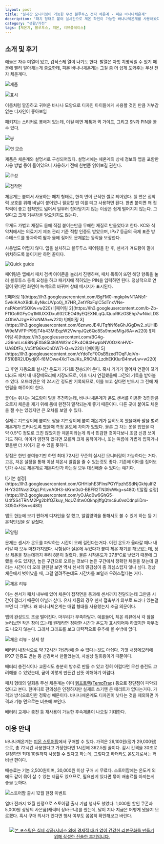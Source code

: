 ```yaml
---
layout: post
title: "실시간 모니터링이 가능한 무선 블루투스 전자 체온계 - 피몬 바나나체온계"
description: "패치 형태로 붙여 실시간으로 체온 확인이 가능한 바나나체온계를 사용해봤다."
category: "생활/가전"
tags: [체온계, 블루투스, 피몬, 리뷰플레이스]
---
```


## 소개 및 후기

애들은 자주 미열이 있고, 갑작스레 열이 나기도 한다.
발열은 자칫 치명적일 수 있기 때문에 빨리 알아채는게 중요한데,
피몬 바나나체온계는 그걸 좀 더 쉽게 도와주는 무선 전자 체온계다.

![제품](https://lh3.googleusercontent.com/Ik8-TBmfJ7X8bu4I78V8GvzYUvYtyiBEwG_GgUa-j1jK7adKapd_11G9FpF4GX_njK9sMZ9vD0K61w=s560)

![표시](https://lh3.googleusercontent.com/EcRfrhQmY2h8mzw3-zuo79Hg9d-8DKTXAl0RzM6T6minls_enRjH3krTsGQZn0db7HXsQ8V_W-9Zzw=s560)

이름처럼 깔끔하고 귀여운 바나나 모양으로 디자인
아이들에게 사용할 것인 만큼 거부감 없는 디자인이 좋아보임

패키지는 스티커로 봉해져 있는데,
이걸 떼면 제품과 퀵 가이드, 그리고 SN과 PIN을 볼 수 있다.

![봉](https://lh3.googleusercontent.com/BhB8uZePMwHo7aBte3nxvR68hU6reCRBgKarM-hMWrrZo8fGVazVLH25_KTdGGpHY8cASpwynuSzzA=s560)

![연 모습](https://lh3.googleusercontent.com/muFWttmRt_-l0w8flJAnFNIYMJl4GmUuLpdPt_akwcLzw9UiNRZSRvG1WqXyDb7nQ62veXUvPqLb-w=s560)

제품은 체온계와 설명서로 구성되어있다.
설명서에는 체온계의 상세 정보와 앱을 포함한 사용 방법 등이 들어있으니
사용하기 전에 한번쯤 읽어보길 권한다.

![구성](https://lh3.googleusercontent.com/PjjNtuINWjRxcath2ZKqMiENICzzFD2sVNFiDyU4A9d9FtnaSEpcAbqTSDr7HB1drRjSb9XZaY53YQ=s560)

![접착면](https://lh3.googleusercontent.com/3nThhgDdGVEvkxaclMhzV0MmNO3YowxTKb3ic0Xu_1RoTuVncrkL5-ePsxwfIneYjjgjjuSrr3_Q3g=s560)

체온계는 붙여서 사용하는 패치 형태로, 한쪽 면이 끈적한 젤로 되어있다.
젤 면은 접착력 보호를 위해 비닐이 붙어있니 필요할 땐 이를 떼고 사용하면 된다.
한번 붙이면 꽤 접착력이 좋고 접착면도 넓어서
일부러 잡아당기지 않는 이상은 쉽게 떨어지지 않는다.
그렇다고 크게 거부감을 일으키지도 않는다.

무게도 가볍고 재질도 몸에 직접 붙이는만큼 무해한 재질로 만들었다고 한다.
KC와 식약처에서는 의료기기 제조 관리 기준 적합 인증도 받았으며,
IPx7 등급의 국제 표준 방수테스트를 통과하여
땀과 물에 젖어도 문제없는 동작을 보장한다.

사용법도 어렵지 않다.
앱을 설치하고 블루투스 페어링을 한 후,
센서가 겨드랑이 밑에 위치하도록 붙이기만 하면 끝이다.

![Quick guide](https://lh3.googleusercontent.com/-KlZ9jaGnEgIblNE-C7jbi-hVotaUL04jpJpx4nMn6L4qiVYn2kbW3SSvhUXnjeCIjRk3czFigQWBw=s560)

페어링은 앱에서 패치 검색 아이콘을 눌러서 진행하며,
패치 목록이 뜨면 해당 항목을 눌러 블루투스 등록 요청을 하고
패키지에 적혀있는 PIN을 입력하면 된다.
정상적으로 연결이 됐다면 화면이 녹색으로 바뀌며 상태 메시지가 표시된다.

<p class="center" markdown="1">
![페어링 1](https://lh3.googleusercontent.com/BgFM0-mgkpIwNTANb1-5wkiKAoXBdIL6yNkcUVpo0j_X7HR_ZetYRxFqlC5dTnxVNe-nsPAbmYSOKw=w220)
![페어링 2](https://lh3.googleusercontent.com/b-Zb-Ff1GoRGFyOq1MlUXXDxu932CEO49yEQEXNLqQJQuoRKzGSEhp7wNiicLDS4OhVAJzgHE2oNMA=w220)
![페어링 3](https://lh3.googleusercontent.com/6znwcJE4UTqftNf6sGhJGgDw2_xUHIBW9eMVFP-P9SjT4b43MiEqzW2VwnyJQz6Qc8Ss9mpeMlgJ6A=w220)
![페어링 4](https://lh3.googleusercontent.com/BG4g-JG9nnLrc68NqEXb85l4I6fAW2mCPx4O84HwpbNV0OzKnHV0-UA8DfFx_Vo5ffG6kvOnDW7I-Q=w220)
![페어링 5](https://lh3.googleusercontent.com/cYdoTcF0OsB5zedTOqFJqlVn-F510BR2UDydj01-f8MOwe4XdTksJKs_RflCMLLzdhEKKIurB4mwLw=w220)
</p>

그 후엔 자동으로 실시간 온도가 기기로 전송되어 온다.
혹시 기기가 멀어져 연결이 끊기더라도 패치 내 내장메모리에 저장되므로,
이후 다시 연결했을때 그간의 기록을 받아볼 수 있다.
오프라인은 약 24시간 정도만 기록되므로, 이를 보고 싶다면 반드시 그 전에 재연결을 해주어야 한다.

붙이는 위치는 겨드랑이 밑을 추천하는데,
바나나체온계가 온도 센서를 이용한 것인만큼
오로지 체온을 재기 위해 몸에 완전히 밀착되는게 좋기 때문이다.
다른 곳에 붙여도 체온을 잴 수는 있겠지만 큰 오차를 보일 수 있다.

실제로 겨드랑이에 붙여도 팔을 겨드랑이에 붙여 체온계가 묻히도록 했을때와
팔을 벌려 체온계가 드러나도록 했을때 측정 온도에 차이가 있었다.
물론 그 차는 옷을 입었을 때 약 0.5°C 정도로 크진 않았지만
체온이라는게 워낙 민감한 것이다보니 조금 신경 쓰이기도 하다.
아이가 얌전히 있다면 모를까 크게 움직이거나,
또는 여름에 가볍게 입히거나 했을땐 더 차이가 클 수 있을 듯하다.

장점은 한번 붙여놓기만 하면 최대 72시간 꾸준히 실시간 모니터링이 가능하다는 거다.
고온, 저온 설정을 통해 이상 체온시 알림을 줄 수 있는것도 좋다.
기존에 이마를 집어보던가 수시로 체온계로 재본다던가 하는걸 모두 대신해줄 수 있다는 얘기다.

<p class="center" markdown="1">
![기본 설정](https://lh3.googleusercontent.com/GHHlphE3FInsPGYFpzhSSdNjGkhjuIfi2H-Y3G1NvzI0XgLPrLvnA0H3-kKrm0s0-BBFR2TN39cWkg=s480)
![알림 설정](https://lh3.googleusercontent.com/yOJAd0w9GhG5-U4fSS4TRNM2Pg2b1fQZkuy_NqUZ4tw0QkhpjffgQtnc9u0vsCdnpIiDm-3O50xFSw=s480)
</p>

앱도 한눈에 보기 편하게 디자인을 잘 했고,
알림영역을 통해서도 볼 수 있게 하는 등 기본적인것을 잘 갖췄다.

![알림](https://lh3.googleusercontent.com/9HzisxFBQLz_pqZUJvm4Ue5N0gI3ZIjeUAlv4yuzWjapQiYq1PY0VJC_ATvib_Ap2yArxdUk2ePWTQ=s480)

문제는 센서가 온도를 파악하는 시간이 오래 걸린다는거다.
이건 온도가 올라갈 때나 내려갈 때 모두 마찬가지였다.
시험삼아 실온에 두었다가 붙여 체온 재기를 해보았는데,
정상 체온을 찾는데까지 무려 8분이 걸렸다.
물론 시작온도가 27.8°C로 낮았기 때문에 그랬을 수도 있지만,
높은 구간으로 오르는 것보다 높은 구간에서 정확한 체온을 찾는데 걸리는 시간이 더 오래 걸린걸 보면
역시 센서의 민감성이 좀 의심스럽지 않나 싶다.
정상 체온에서 벗어났을 때, 그걸 알려주는데도 시간차를 보일까 우려스럽다는 거다.

![체온 리뷰](https://lh3.googleusercontent.com/rtGyfaW9w0t5pLA7m7SegkZPyWV4ruYc3GZoklAHF9XxM8L45keofIBvLezAkJR9IHqvK_IvWamKew=s480)

이는 센서가 패치 내부에 있어 체온이 접착면을 통과해 센서까지 전달되는데 그만큼 시간이 걸리기 때문이 아닐까 싶다.
유사 제품의 경우 센서 접촉부가 외부로 드러나 있는걸 보면 더 그렇다.
왜 바나나체온계는 매립 형태를 사용했는지 조금 의문이다.

앱의 완성도도 조금 떨어진다.
마무리가 부족하달까.
예를들어, 체온 리뷰에서 각 점을 눌러보면 작은 창이 뜨는데
원래라면 정확한 시간과 온도가 표시되어야 하겠지만 아무것도 나오지 않는다.
그래서 그래프를 보고 대략적으로 유추해 볼 수밖에 없다.

![체온 리뷰 - 상세 창](https://lh3.googleusercontent.com/k7VXbjq4LSXlSOJVLpG4sHCBba_h0WFUb-FVbtEkhc0yPJm1ooV9tajQNeDdIHfw7h6TVbLUADkoGg=s480)

배터리 내장식으로 약 72시간 가량밖에 쓸 수 없다는것도 아쉽다.
기껏 내장메모리에 IPX7 인증도 받는 등 신경써서 만들었는데,
사실상 일회용이기 때문이다.

배터리 충전식이나 교환식도 충분히 방수로 만들 수 있고
정히 어렵다면 무선 충전도 고려해볼 수 있었는데,
굳이 이렇게 만든건 선뜻 이해하기 어렵다.

패치 형태의 일회용 무선 체온계는
이미 [템프트렉(TempTraq)](https://www.temptraq.com/) 등으로 장단점이 파악되었다고 본다.
한마디로 편의성은 인정하지만 실제로 쓰기엔 큰 매리트가 없다는거다.
가격과 방식으로인한 정확성 때문이다.
바나나체온계도 디자인이 낫다는 것을 제외하면 가격과 기능 면으로는 비슷해 보인다.

배터리 교체나 충전 등 재사용이 가능한 후속제품이 나오길 기대한다.



## 이용 안내

바나나체온계는 [피몬 스토어팜](http://storefarm.naver.com/lstmall/products/2305714624)에서 구매할 수 있다.
가격은 26,100원(정가 29,000원)으로, 총 72시간 사용한다고 가정한다면 1시간에 362.5원 꼴이다.
감시 간격을 30초로 설정하면 최대 10일까지 사용할 수 있다고 하는데,
그렇다고 하더라도 온도계로서는 꽤 비싼 편이다.

배송료는 기본 2,500원이며,
30,000원 이상 구매 시 무료다.
스토어팜에는 온도계 외에도 같이 묶어 살 수 있는 제품도 있으므로,
필요한게 있다면 묶어 배송료를 아끼는게 좋을 듯하다.

![스토어팜 출시 12월 한정 이벤트](https://lh3.googleusercontent.com/-D2OhygdtnXY/WkpDxI3xX0I/AAAAAAAAc9c/1zikIRkB-hYIzt1D4w4oBg1SJByDhQuXACE0YBhgL/s480/femon-banana-thermometer-storefarm-event.jpg)

얼마 전까지 12월 한정으로 스토어팜 출시 기념 행사도 했었다.
1,000원 할인 쿠폰과 5,000원 상당의 사은품(캐릭터 장바구니)를 줬는데,
달이 지나 지금은 어떻게 됐을지 모르겠다.
혹시 구매 의사가 있다면 행사 여부도 꼼꼼히 확인해보고 바란다.



<div style="text-align: center; padding: 1em;"><a href="http://reviewplace.co.kr/detail.php?number=11223" target="_blank"><img src="http://reviewplace.co.kr/blog_traffic.php?key=MTEyMjN8cmV6bm9h" border="0" alt="본 포스팅은 실제 상품/서비스 외에 경제적 대가 없이 건강한 리뷰문화를 만들기 위해 작성한 진솔한 후기입니다."></a></div>
